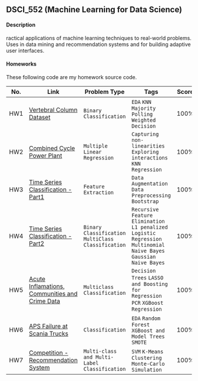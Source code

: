 ## DSCI_552 (Machine Learning for Data Science)

#### Description
ractical applications of machine learning techniques to real-world problems. Uses in data mining and recommendation systems and for building adaptive user interfaces.


#### Homeworks
These following code are my homework source code.

|No.|    Link    |   Problem Type  | Tags | Score | 
|---|------------|-------------------------|------|-------|
|HW1|[Vertebral Column Dataset](https://github.com/Shruti8196/Machine_Learning/tree/master/Homework1)|`Binary Classification`|`EDA` `KNN` `Majority Polling` `Weighted Decision`|100%|
|HW2|[Combined Cycle Power Plant](https://github.com/Shruti8196/Machine_Learning/blob/master/Homework2)|`Multiple Linear Regression`|`Capturing non-linearities` `Exploring interactions` `KNN Regression`|100%|
|HW3|[Time Series Classification - Part1](https://github.com/Shruti8196/Machine_Learning/blob/master/Homework3)|`Feature Extraction`|`Data Augmentation` `Data Preprocessing` `Bootstrap`|100%|
|HW4|[Time Series Classification - Part2](https://github.com/Shruti8196/Machine_Learning/tree/master/Homework4)|`Binary Classification` `MultiClass Classification`|`Recursive Feature Elimination` `L1 penalized Logistic Regression` `Multinomial Naive Bayes` `Gaussian Naive Bayes`|100%|
|HW5|[Acute Inflamations, Communities and Crime Data](https://github.com/Shruti8196/Machine_Learning/tree/master/Homework5)|`Multiclass Classification`|`Decision Trees` `LASSO and Boosting for Regression` `PCR` `XGBoost Regression`|100%|
|HW6|[APS Failure at Scania Trucks](https://github.com/Shruti8196/Machine_Learning/tree/master/Homework6)|`Classification`|`EDA` `Random Forest` `XGBoost and Model Trees` `SMOTE`|100%|
|HW7|[Competition - Recommendation System](https://github.com/Shruti8196/Machine_Learning/tree/master/Homework7)|`Multi-class and Multi-Label Classification`|`SVM`  `K-Means Clustering` `Monte-Carlo Simulation`|100%|

